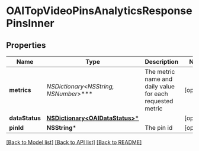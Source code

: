 # OAITopVideoPinsAnalyticsResponsePinsInner

## Properties
Name | Type | Description | Notes
------------ | ------------- | ------------- | -------------
**metrics** | **NSDictionary&lt;NSString*, NSNumber*&gt;*** | The metric name and daily value for each requested metric | [optional] 
**dataStatus** | [**NSDictionary&lt;OAIDataStatus&gt;***](OAIDataStatus.md) |  | [optional] 
**pinId** | **NSString*** | The pin id | [optional] 

[[Back to Model list]](../README.md#documentation-for-models) [[Back to API list]](../README.md#documentation-for-api-endpoints) [[Back to README]](../README.md)


